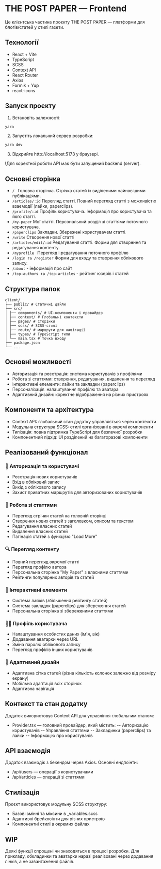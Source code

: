 # THE POST PAPER — Frontend

Це клієнтська частина проєкту THE POST PAPER — платформи для блогів/статей у стилі газети.

## Технології

- React + Vite
- TypeScript
- SCSS
- Context API
- React Router
- Axios
- Formik + Yup
- react-icons

## Запуск проєкту

1. Встановіть залежності:

```bash
yarn
```

2. Запустіть локальний сервер розробки:

```bash
yarn dev
```

3. Відкрийте http://localhost:5173 у браузері.

!Для коректної роботи API має бути запущений backend (server).

## Основні сторінка

- `/ ` Головна сторінка. Стрічка статей із виділеними найновішими публікаціями.
- `/articles/:id` Перегляд статті. Повний перегляд статті з можливістю взаємодії (лайки, paperclips).
- `/profile/:id` Профіль користувача. Інформація про користувача та його статті.
- `/my-paper` Мої статті. Персональний розділ зі статтями поточного користувача.
- `/paperclips` Закладки. Збережені користувачем статті.
- `/write` Створення нової статті
- `/articles/edit/:id` Редагування статті. Форми для створення та редагування контенту.
- `/myprofile ` Перегляд і редагування поточного профілю
- `/login та /register` Форми для входу та створення облікового запису.
- `/about` - інформація про сайт
- `/top-authors та /top-articles` - рейтинг юзерів і статей

## Cтруктура папок

```
client/
├── public/ # Статичні файли
├── src/
│ ├── components/ # UI-компоненти і провайдер
│ ├── context/ # Глобальні контексти
│ ├── pages/ # Сторінки
│ ├── scss/ # SCSS-стилі
│ ├── route/ # маршрути для навігації
│ ├── types/ # TypeScript типи
│ └── main.tsx # Точка входу
├── package.json
└── ...
```

## Основні можливості

- Авторизація та реєстрація: система користувачів з профілями
- Робота зі статтями: створення, редагування, видалення та перегляд
- Інтерактивні елементи: лайки та закладки (paperclips)
- Персоналізація: налаштування профілю та аватара
- Адаптивний дизайн: коректне відображення на різних пристроях

## Компоненти та архітектура

- Context API: глобальний стан додатку управляється через контексти
- Модульна структура SCSS: стилі організовані в окремі компоненти
- Типізація: повна підтримка TypeScript для безпечної розробки
- Компонентний підхід: UI розділений на багаторазові компоненти

## Реалізований функціонал

### 👤 Авторизація та користувачі

- Реєстрація нових користувачів
- Вхід в обліковий запис
- Вихід з облікового запису
- Захист приватних маршрутів для авторизованих користувачів

### 📝 Робота зі статтями

- Перегляд стрічки статей на головній сторінці
- Створення нових статей з заголовком, описом та текстом
- Редагування власних статей
- Видалення власних статей
- Пагінація статей з функцією "Load More"

### 🔍 Перегляд контенту

- Повний перегляд окремої статті
- Перегляд профілю автора
- Персональна сторінка "My Paper" з власними статтями
- Рейтинги популярних авторів та статей

### 💫 Інтерактивні елементи

- Система лайків (збільшення рейтингу статей)
- Система закладок (paperclips) для збереження статей
- Персональна сторінка зі збереженими статтями

### 👨‍💼 Профіль користувача

- Налаштування особистих даних (ім'я, вік)
- Додавання аватарки через URL
- Зміна паролю облікового запису
- Перегляд профілів інших користувачів

### 📱 Адаптивний дизайн

- Адаптивна сітка статей (різна кількість колонок залежно від розміру екрану)
- Мобільна адаптація всіх сторінок
- Адаптивна навігація

## Контекст та стан додатку

Додаток використовує Context API для управління глобальним станом:

- Provider.tsx — головний провайдер, який містить:
  -- Авторизацію користувачів
  -- Управління статтями
  -- Закладинки (paperclips) та лайки
  -- Інформацію про користувачів

## API взаємодія

Додаток взаємодіє з бекендом через Axios. Основні ендпоінти:

- /api/users — операції з користувачами
- /api/articles — операції зі статтями

## Стилізація

Проєкт використовує модульну SCSS структуру:

- Базові змінні та міксини в \_variables.scss
- Адаптивні брейкпоінти для різних пристроїв
- Компонентні стилі в окремих файлах

## WIP

Деякі функції спрощені чи знаходяться в процесі розробки. Для прикладу, обкладинки та аватарки наразі реалізовані через додавання лінків, а не завантаження файлів.
